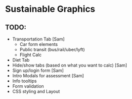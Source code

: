 # Sustainable Graphics


## TODO:

* Transportation Tab [Sam]
  - Car form elements
  - Public transit (bus/rail/uber/lyft)
  - Flight Calc
* Diet Tab
* Hide/show tabs (based on what you want to calc) [Sam]
* Sign up/login form [Sam]
* Intro Modals for assessment [Sam]
* Info tooltips
* Form validation
* CSS styling and Layout
